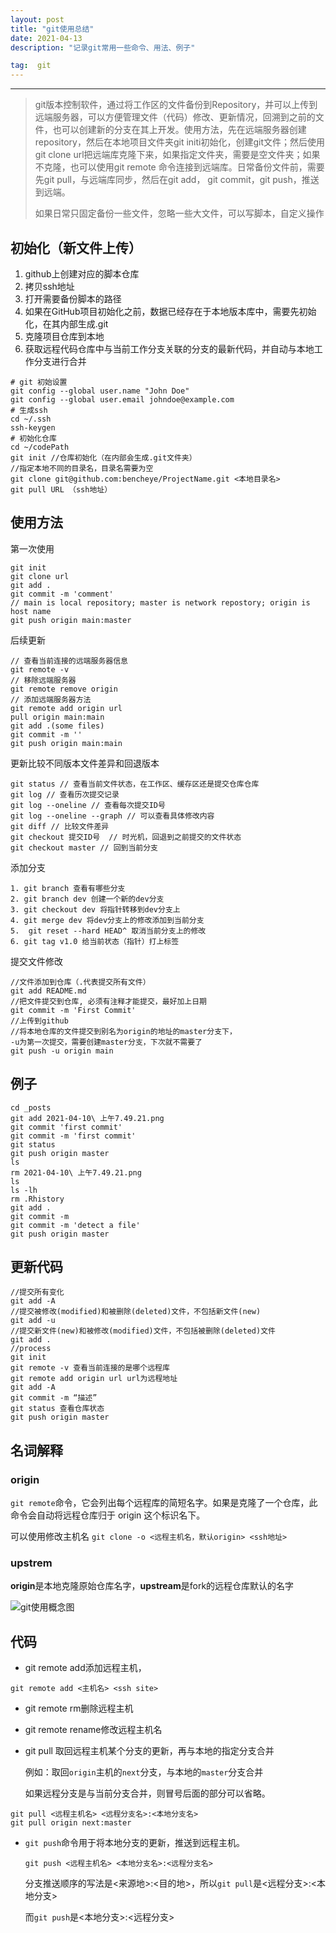 ```yaml
---
layout: post
title: "git使用总结"
date: 2021-04-13
description: "记录git常用一些命令、用法、例子"

tag:  git
---   
```


***

> git版本控制软件，通过将工作区的文件备份到Repository，并可以上传到远端服务器，可以方便管理文件（代码）修改、更新情况，回溯到之前的文件，也可以创建新的分支在其上开发。使用方法，先在远端服务器创建repository，然后在本地项目文件夹git initi初始化，创建git文件；然后使用git clone url把远端库克隆下来，如果指定文件夹，需要是空文件夹；如果不克隆，也可以使用git remote 命令连接到远端库。日常备份文件前，需要先git pull，与远端库同步，然后在git add， git commit，git push，推送到远端。
>
> 如果日常只固定备份一些文件，忽略一些大文件，可以写脚本，自定义操作

## 初始化（新文件上传）

1. github上创建对应的脚本仓库
2. 拷贝ssh地址
3. 打开需要备份脚本的路径
4. 如果在GitHub项目初始化之前，数据已经存在于本地版本库中，需要先初始化，在其内部生成.git
5. 克隆项目仓库到本地
6. 获取远程代码仓库中与当前工作分支关联的分支的最新代码，并自动与本地工作分支进行合并
```shell
# git 初始设置
git config --global user.name "John Doe"
git config --global user.email johndoe@example.com
# 生成ssh
cd ~/.ssh
ssh-keygen
# 初始化仓库
cd ~/codePath
git init //仓库初始化（在内部会生成.git文件夹）
//指定本地不同的目录名，目录名需要为空
git clone git@github.com:bencheye/ProjectName.git <本地目录名>
git pull URL （ssh地址）
```

## 使用方法
第一次使用

```shell
git init
git clone url
git add .
git commit -m 'comment'
// main is local repository; master is network repostory; origin is host name
git push origin main:master
```

后续更新

```shell
// 查看当前连接的远端服务器信息
git remote -v
// 移除远端服务器
git remote remove origin
// 添加远端服务器方法
git remote add origin url
pull origin main:main
git add .(some files)
git commit -m ''
git push origin main:main
```

更新比较不同版本文件差异和回退版本

```shell
git status // 查看当前文件状态，在工作区、缓存区还是提交仓库仓库
git log // 查看历次提交记录
git log --oneline // 查看每次提交ID号
git log --oneline --graph // 可以查看具体修改内容
git diff // 比较文件差异
git checkout 提交ID号  // 时光机，回退到之前提交的文件状态
git checkout master // 回到当前分支
```

添加分支

```shell
1. git branch 查看有哪些分支
2. git branch dev 创建一个新的dev分支
3. git checkout dev 将指针转移到dev分支上
4. git merge dev 将dev分支上的修改添加到当前分支
5.  git reset --hard HEAD^ 取消当前分支上的修改
6. git tag v1.0 给当前状态（指针）打上标签
```

提交文件修改

```shell
//文件添加到仓库（.代表提交所有文件）
git add README.md
//把文件提交到仓库, 必须有注释才能提交，最好加上日期
git commit -m 'First Commit'
//上传到github
//将本地仓库的文件提交到别名为origin的地址的master分支下，
-u为第一次提交，需要创建master分支，下次就不需要了
git push -u origin main
```

## 例子

```
cd _posts
git add 2021-04-10\ 上午7.49.21.png
git commit 'first commit'
git commit -m 'first commit'
git status
git push origin master
ls
rm 2021-04-10\ 上午7.49.21.png
ls
ls -lh
rm .Rhistory
git add .
git commit -m 
git commit -m 'detect a file'
git push origin master
```

## 更新代码

```shell
//提交所有变化
git add -A
//提交被修改(modified)和被删除(deleted)文件，不包括新文件(new)
git add -u
//提交新文件(new)和被修改(modified)文件，不包括被删除(deleted)文件
git add .
//process
git init
git remote -v 查看当前连接的是哪个远程库
git remote add origin url url为远程地址
git add -A
git commit -m “描述”
git status 查看仓库状态
git push origin master
```

## 名词解释

### origin

`git remote`命令，它会列出每个远程库的简短名字。如果是克隆了一个仓库，此命令会自动将远程仓库归于 origin 这个标识名下。

可以使用修改主机名 `git clone -o <远程主机名，默认origin> <ssh地址>`

### upstrem

**origin**是本地克隆原始仓库名字，**upstream**是fork的远程仓库默认的名字



![git使用概念图](https://i.loli.net/2021/06/22/dmCNDLK4Ma2eBh7.jpg)

## 代码

+ git remote add添加远程主机，

```shell
git remote add <主机名> <ssh site>
```

+ git remote rm删除远程主机

+ git remote rename修改远程主机名

+ git pull 取回远程主机某个分支的更新，再与本地的指定分支合并

  例如：取回`origin`主机的`next`分支，与本地的`master`分支合并

  如果远程分支是与当前分支合并，则冒号后面的部分可以省略。

```shell
git pull <远程主机名> <远程分支名>:<本地分支名>
git pull origin next:master
```

+ `git push`命令用于将本地分支的更新，推送到远程主机。

  ```shell
  git push <远程主机名> <本地分支名>:<远程分支名>
  ```

  分支推送顺序的写法是<来源地>:<目的地>，所以`git pull`是<远程分支>:<本地分支>

  而`git push`是<本地分支>:<远程分支>